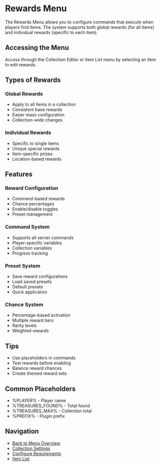 # Rewards Menu

The Rewards Menu allows you to configure commands that execute when players find items. The system supports both global rewards (for all items) and individual rewards (specific to each item).

## Accessing the Menu
Access through the Collection Editor or Item List menu by selecting an item to edit rewards.

## Types of Rewards

### Global Rewards
- Apply to all items in a collection
- Consistent base rewards
- Easier mass configuration
- Collection-wide changes

### Individual Rewards
- Specific to single items
- Unique special rewards
- Item-specific prizes
- Location-based rewards

## Features

### Reward Configuration
- Command-based rewards
- Chance percentages
- Enable/disable toggles
- Preset management

### Command System
- Supports all server commands
- Player-specific variables
- Collection variables
- Progress tracking

### Preset System
- Save reward configurations
- Load saved presets
- Default presets
- Quick application

### Chance System
- Percentage-based activation
- Multiple reward tiers
- Rarity levels
- Weighted rewards

## Tips
- Use placeholders in commands
- Test rewards before enabling
- Balance reward chances
- Create themed reward sets

## Common Placeholders
- %PLAYER% - Player name
- %TREASURES_FOUND% - Total found
- %TREASURES_MAX% - Collection total
- %PREFIX% - Plugin prefix

## Navigation
- [Back to Menu Overview](./index.md)
- [Collection Settings](./collection.md)
- [Configure Requirements](./requirements.md)
- [Item List](./list.md)

